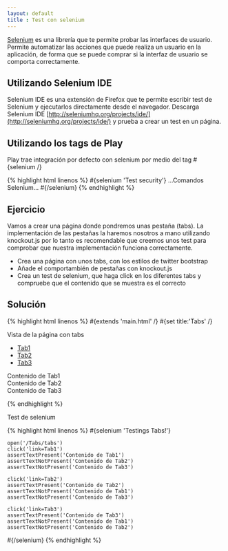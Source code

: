```yaml
---
layout: default
title : Test con selenium
---
```


[Selenium](http://seleniumhq.org/) es una librería que te permite probar las interfaces de usuario. Permite automatizar las acciones que puede realiza un usuario en la aplicación, de forma que se puede comprar si la interfaz de usuario se comporta correctamente.

## Utilizando Selenium IDE

Selenium IDE es una extensión de Firefox que te permite escribir test de Selenium y ejecutarlos directamente desde el navegador. Descarga Selenium IDE [http://seleniumhq.org/projects/ide/](http://seleniumhq.org/projects/ide/) y prueba a crear un test en un página. 

## Utilizando los tags de Play

Play trae integración por defecto con selenium por medio del tag #{selenium /}

{% highlight html linenos %}
\#{selenium 'Test security'}
	...Comandos Selenium...
\#{/selenium}
{% endhighlight %}


## Ejercicio

Vamos a crear una página donde pondremos unas pestaña (tabs). La implementación de las pestañas la haremos nosotros a mano utilizando knockout.js por lo tanto es recomendable que creemos unos test para comprobar que nuestra implementación funciona correctamente.

* Crea una página con unos tabs, con los estilos de twitter bootstrap
* Añade el comportambién de pestañas con knockout.js
* Crea un test de selenium, que haga click en los diferentes tabs y compruebe que el contenido que se muestra es el correcto

## Solución

{% highlight html linenos %}
#{extends 'main.html' /} #{set title:'Tabs' /}

Vista de la página con tabs

<ul class="tabs">
	<li data-bind="click : function(){viewModel.selectedTab(1)}, css : { active : viewModel.selectedTab() === 1}">
		<a href="#">Tab1</a>
	</li>
	<li data-bind="click : function(){viewModel.selectedTab(2)}, css : { active : viewModel.selectedTab() === 2}">
		<a href="#">Tab2</a>
	</li>
	<li data-bind="click : function(){viewModel.selectedTab(3)}, css : { active : viewModel.selectedTab() === 3}">
		<a href="#">Tab3</a>
	</li>
</ul>

<div data-bind="visible : viewModel.selectedTab() === 1">
	Contenido de Tab1
</div>

<div data-bind="visible : viewModel.selectedTab() === 2">
	Contenido de Tab2
</div>

<div data-bind="visible : viewModel.selectedTab() === 3">
	Contenido de Tab3
</div>

<script>
	var viewModel = {
		selectedTab : ko.observable()
	}
	
	ko.applyBindings(viewModel);	
</script>
{% endhighlight %}

Test de selenium

{% highlight html linenos %}
#{selenium 'Testings Tabs!'}
    
    open('/Tabs/tabs')
    click('link=Tab1')
    assertTextPresent('Contenido de Tab1')
    assertTextNotPresent('Contenido de Tab2')
    assertTextNotPresent('Contenido de Tab3')
    
    click('link=Tab2')
    assertTextPresent('Contenido de Tab2')
    assertTextNotPresent('Contenido de Tab1')
    assertTextNotPresent('Contenido de Tab3')
    
    click('link=Tab3')
    assertTextPresent('Contenido de Tab3')
    assertTextNotPresent('Contenido de Tab1')
    assertTextNotPresent('Contenido de Tab2')
    
#{/selenium}
{% endhighlight %}
